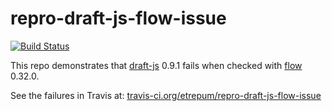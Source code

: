 # repro-draft-js-flow-issue

[![Build Status](https://travis-ci.org/etrepum/repro-draft-js-flow-issue.svg?branch=master)](https://travis-ci.org/etrepum/repro-draft-js-flow-issue)

This repo demonstrates that
[draft-js](https://github.com/facebook/draft-js) 0.9.1
fails when checked with [flow](https://github.com/facebook/flow) 0.32.0.

See the failures in Travis at: [travis-ci.org/etrepum/repro-draft-js-flow-issue](https://travis-ci.org/etrepum/repro-draft-js-flow-issue)
